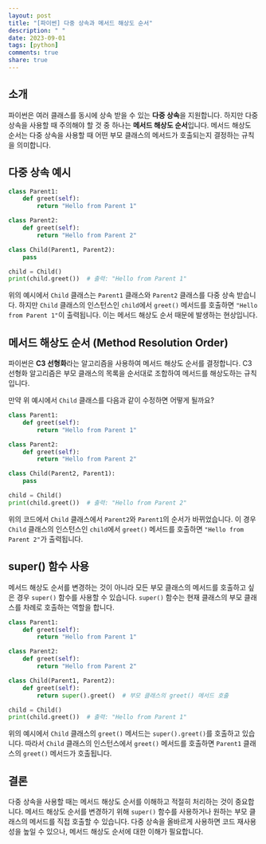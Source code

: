 ```yaml
---
layout: post
title: "[파이썬] 다중 상속과 메서드 해상도 순서"
description: " "
date: 2023-09-01
tags: [python]
comments: true
share: true
---
```


## 소개

파이썬은 여러 클래스를 동시에 상속 받을 수 있는 **다중 상속**을 지원합니다. 하지만 다중 상속을 사용할 때 주의해야 할 것 중 하나는 **메서드 해상도 순서**입니다. 메서드 해상도 순서는 다중 상속을 사용할 때 어떤 부모 클래스의 메서드가 호출되는지 결정하는 규칙을 의미합니다.

## 다중 상속 예시

```python
class Parent1:
    def greet(self):
        return "Hello from Parent 1"

class Parent2:
    def greet(self):
        return "Hello from Parent 2"

class Child(Parent1, Parent2):
    pass

child = Child()
print(child.greet())  # 출력: "Hello from Parent 1"
```

위의 예시에서 `Child` 클래스는 `Parent1` 클래스와 `Parent2` 클래스를 다중 상속 받습니다. 하지만 `Child` 클래스의 인스턴스인 `child`에서 `greet()` 메서드를 호출하면 `"Hello from Parent 1"`이 출력됩니다. 이는 메서드 해상도 순서 때문에 발생하는 현상입니다.

## 메서드 해상도 순서 (Method Resolution Order)

파이썬은 **C3 선형화**라는 알고리즘을 사용하여 메서드 해상도 순서를 결정합니다. C3 선형화 알고리즘은 부모 클래스의 목록을 순서대로 조합하여 메서드를 해상도하는 규칙입니다.

만약 위 예시에서 `Child` 클래스를 다음과 같이 수정하면 어떻게 될까요?

```python
class Parent1:
    def greet(self):
        return "Hello from Parent 1"

class Parent2:
    def greet(self):
        return "Hello from Parent 2"

class Child(Parent2, Parent1):
    pass

child = Child()
print(child.greet())  # 출력: "Hello from Parent 2"
```

위의 코드에서 `Child` 클래스에서 `Parent2`와 `Parent1`의 순서가 바뀌었습니다. 이 경우 `Child` 클래스의 인스턴스인 `child`에서 `greet()` 메서드를 호출하면 `"Hello from Parent 2"`가 출력됩니다.

## super() 함수 사용

메서드 해상도 순서를 변경하는 것이 아니라 모든 부모 클래스의 메서드를 호출하고 싶은 경우 `super()` 함수를 사용할 수 있습니다. `super()` 함수는 현재 클래스의 부모 클래스를 차례로 호출하는 역할을 합니다.

```python
class Parent1:
    def greet(self):
        return "Hello from Parent 1"

class Parent2:
    def greet(self):
        return "Hello from Parent 2"

class Child(Parent1, Parent2):
    def greet(self):
        return super().greet()  # 부모 클래스의 greet() 메서드 호출

child = Child()
print(child.greet())  # 출력: "Hello from Parent 1"
```

위의 예시에서 `Child` 클래스의 `greet()` 메서드는 `super().greet()`를 호출하고 있습니다. 따라서 `Child` 클래스의 인스턴스에서 `greet()` 메서드를 호출하면 `Parent1` 클래스의 `greet()` 메서드가 호출됩니다.

## 결론

다중 상속을 사용할 때는 메서드 해상도 순서를 이해하고 적절히 처리하는 것이 중요합니다. 메서드 해상도 순서를 변경하기 위해 `super()` 함수를 사용하거나 원하는 부모 클래스의 메서드를 직접 호출할 수 있습니다. 다중 상속을 올바르게 사용하면 코드 재사용성을 높일 수 있으나, 메서드 해상도 순서에 대한 이해가 필요합니다.